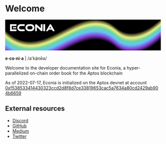 # Welcome

![](../../.assets/cover-banner.png)

**e·co·ni·a** | /ə'känēə/

Welcome to the developer documentation site for Econia, a hyper-parallelized on-chain order book for the Aptos blockchain

As of 2022-07-17, Econia is initialized on the Aptos devnet at account [0xf538533414430323ccd2d8f8d7ce33819653cac5a7634a80cd2429ab904b6659](https://aptos-explorer.netlify.app/account/0xf538533414430323ccd2d8f8d7ce33819653cac5a7634a80cd2429ab904b6659)

## External resources
* [Discord](https://discord.com/invite/Z7gXcMgX8A)
* [GitHub](https://github.com/econia-labs/econia)
* [Medium](https://medium.com/econialabs)
* [Twitter](https://twitter.com/econialabs)